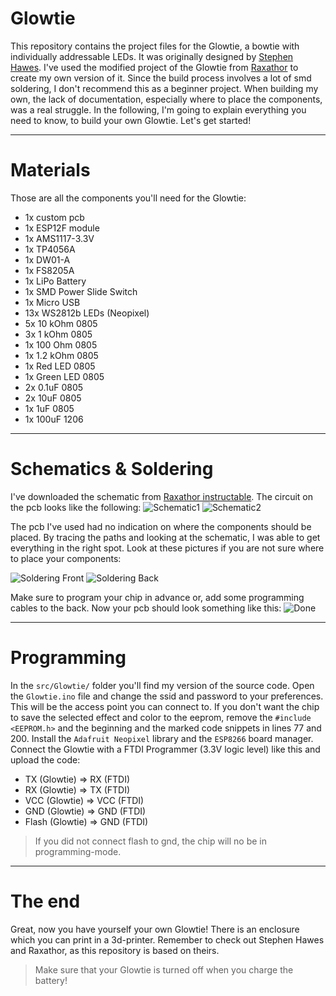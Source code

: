# Glowtie
This repository contains the project files for the Glowtie, a bowtie with individually addressable LEDs.
It was originally designed by [Stephen Hawes](https://github.com/sphawes/glowtie).
I've used the modified project of the Glowtie from [Raxathor](https://github.com/raxathor/GlowTie) to create my own version of it. Since the build process involves a lot of smd soldering, I don't recommend this as a beginner project. 
When building my own, the lack of documentation, especially where to place the components, was a real struggle. In the following, I'm going to explain everything you need to know, to build your own Glowtie.
Let's get started!

***
# Materials
Those are all the components you'll need for the Glowtie:
- 1x custom pcb
- 1x ESP12F module
- 1x AMS1117-3.3V
- 1x TP4056A
- 1x DW01-A
- 1x FS8205A
- 1x LiPo Battery
- 1x SMD Power Slide Switch
- 1x Micro USB
- 13x WS2812b LEDs (Neopixel)
- 5x 10 kOhm 0805
- 3x 1 kOhm 0805
- 1x 100 Ohm 0805
- 1x 1.2 kOhm 0805
- 1x Red LED 0805
- 1x Green LED 0805
- 2x 0.1uF 0805
- 2x 10uF 0805
- 1x 1uF 0805
- 1x 100uF 1206

***
# Schematics & Soldering
I've downloaded the schematic from [Raxathor instructable](https://www.instructables.com/GlowTie/).
The circuit on the pcb looks like the following:
![Schematic1](https://github.com/Donut-Studio/Glowtie/blob/images/Schematic1.png)
![Schematic2](https://github.com/Donut-Studio/Glowtie/blob/images/Schematic2.png)

The pcb I've used had no indication on where the components should be placed.
By tracing the paths and looking at the schematic, I was able to get everything in the right spot.
Look at these pictures if you are not sure where to place your components:

![Soldering Front](https://github.com/Donut-Studio/Glowtie/blob/images/SolderingFront.png)
![Soldering Back](https://github.com/Donut-Studio/Glowtie/blob/images/SolderingBack.png)

Make sure to program your chip in advance or, add some programming cables to the back.
Now your pcb should look something like this:
![Done](https://github.com/Donut-Studio/Glowtie/blob/images/PCBFinished.png)

***
# Programming
In the `src/Glowtie/` folder you'll find my version of the source code.
Open the `Glowtie.ino` file and change the ssid and password to your preferences.
This will be the access point you can connect to.
If you don't want the chip to save the selected effect and color to the eeprom, 
remove the `#include <EEPROM.h>` and the beginning and the marked code snippets in lines 77 and 200.
Install the `Adafruit Neopixel` library and the `ESP8266` board manager.
Connect the Glowtie with a FTDI Programmer (3.3V logic level) like this and upload the code:
- TX (Glowtie) => RX (FTDI)
- RX (Glowtie) => TX (FTDI)
- VCC (Glowtie) => VCC (FTDI)
- GND (Glowtie) => GND (FTDI)
- Flash (Glowtie) => GND (FTDI)
> If you did not connect flash to gnd, the chip will no be in programming-mode.

***
# The end
Great, now you have yourself your own Glowtie!
There is an enclosure which you can print in a 3d-printer.
Remember to check out Stephen Hawes and Raxathor, as this repository is based on theirs.

> Make sure that your Glowtie is turned off when you charge the battery!